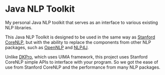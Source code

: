 # Java NLP Toolkit
My personal Java NLP toolkit that serves as an interface to various existing NLP libraries.

This Java NLP Toolkit is designed to be used in the same way as [Stanford CoreNLP](http://stanfordnlp.github.io/CoreNLP/),
but with the ability to replace the components from other NLP packages, such as [OpenNLP](https://opennlp.apache.org/)
and [NLP4J](https://github.com/emorynlp/nlp4j).

Unlike [DKPro](https://dkpro.github.io/), which uses UIMA framework, this project uses Stanford CoreNLP simple APIs to
interface with your program. So we got the ease of use from Stanford CoreNLP and the performance from many NLP packages.
